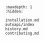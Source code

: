 ```{include} ./readme.md
```

```{toctree}
:maxdepth: 1
:hidden:

installation.md
autoapi/index
history.md
contributing.md
```